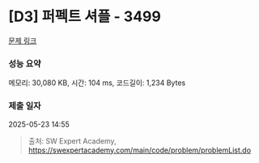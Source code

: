 # [D3] 퍼펙트 셔플 - 3499 

[문제 링크](https://swexpertacademy.com/main/code/problem/problemDetail.do?contestProbId=AWGsRbk6AQIDFAVW) 

### 성능 요약

메모리: 30,080 KB, 시간: 104 ms, 코드길이: 1,234 Bytes

### 제출 일자

2025-05-23 14:55



> 출처: SW Expert Academy, https://swexpertacademy.com/main/code/problem/problemList.do